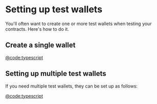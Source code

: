 # Setting up test wallets

You'll often want to create one or more test wallets when testing your contracts. Here's how to do it.

## Create a single wallet

[@code:typescript](./packages/fuel-gauge/src/doc-examples.test.ts#typedoc:wallets)

## Setting up multiple test wallets

If you need multiple test wallets, they can be set up as follows:

[@code:typescript](./packages/fuel-gauge/src/doc-examples.test.ts#typedoc:wallet-setup)
